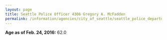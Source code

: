 ```yaml
---
layout: page
title: Seattle Police Officer 4306 Gregory A. McFadden
permalink: /information/agencies/city_of_seattle/seattle_police_department/copbook/4306/
---
```


**Age as of Feb. 24, 2016:** 62.0
